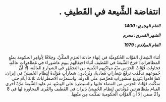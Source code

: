 <h1 dir="rtl">انتفاضة الشِّيعة في القَطيفِ .</h1>

<h5 dir="rtl">العام الهجري:  1400

الشهر القمري: محرم

العام الميلادي: 1979</h5>

<p dir="rtl">أثناء انْشِغالِ القوَّات الحُكوميَّة في إنهاء حادثة الحرَمِ المكِّيِّ، وخِلافًا لِأوامِرِ الحكومة بمنْعِ المظاهراتِ؛ خرَجَ الشِّيعةُ في القَطيف أثناءَ احتِفالِهم بيومِ عاشوراءَ في مُظاهراتٍ عامَّةٍ، فحاولت قُوَّاتُ الحرَس منْعَ مَواكبِهم الدِّينية من التجمْهُرِ في الشوارع العامَّةِ، إلَّا أنَّ جُموعهم تدفَّقَت ترفَعُ شِعاراتٍ مُعاديةً، ويُردِّدون شعاراتٍ مُؤيِّدةً لِنِظام الخُمينيِّ في إيران، كما قاموا بتَوزيع منشوراتٍ مُحرِّضةٍ على الدولة، واستمرَّت الاضطراباتُ ثلاثةَ أيام حتى تمكَّنَت قوَّاتُ الحرَس من القضاء عليها والسيطرةِ على الوضْعِ، ثم عاود الشِّيعةُ مرَّةً أخرى القيامَ بمُظاهرتينِ مُؤيِّدتينِ لِنِظام الخُمينيِّ بإيران في القَطيف والقُرى المجاورة لها في 8 و21 صفر، إلا أن القوَّاتِ الحكوميةَ تمكَّنت مِن منْعِها.</p></br>

